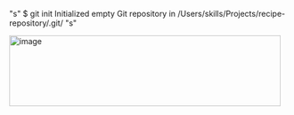 "s"
$ git init
Initialized empty Git repository in /Users/skills/Projects/recipe-repository/.git/
"s"

<img width="487" height="128" alt="image" src="https://github.com/user-attachments/assets/49bd61b8-2f8f-4c37-877f-b4bcaed1eaeb" />

